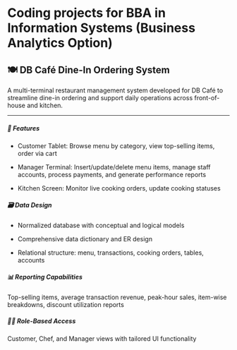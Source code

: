 # Coding projects for BBA in Information Systems (Business Analytics Option)

## 🍽️ DB Café Dine-In Ordering System
A multi-terminal restaurant management system developed for DB Café to streamline dine-in ordering and support daily operations across front-of-house and kitchen.

---
##### 🧩 Features
- Customer Tablet: Browse menu by category, view top-selling items, order via cart

- Manager Terminal: Insert/update/delete menu items, manage staff accounts, process payments, and generate performance reports

- Kitchen Screen: Monitor live cooking orders, update cooking statuses

##### 🗃️ Data Design
- Normalized database with conceptual and logical models

- Comprehensive data dictionary and ER design

- Relational structure: menu, transactions, cooking orders, tables, accounts

##### 📊 Reporting Capabilities
Top-selling items, average transaction revenue, peak-hour sales, item-wise breakdowns, discount utilization reports

##### 🧑‍💼 Role-Based Access
Customer, Chef, and Manager views with tailored UI functionality
